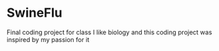 # SwineFlu
Final coding project for class
I like biology and this coding project was inspired by my passion for it 
